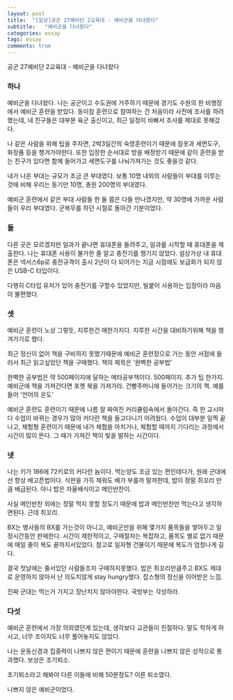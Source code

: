 ```yaml
---
layout: post
title:  "[일상]공군 27예비단 2교육대 - 예비군을 다녀왔다"
subtitle:   "예비군을 다녀왔다"
categories: essay
tags: essay
comments: true
---
```


공군 27예비단 2교육대 - 예비군을 다녀왔다

### 하나

예비군을 다녀왔다. 나는 공군이고 수도권에 거주하기 때문에 경기도 수원의 한 비행장에서 예비군 훈련을 받았다. 동미참 훈련으로 참여하는 건 처음이라 사전에 조사를 하려했는데, 내 친구들은 대부분 육군 출신이고, 최근 일정이 바빠서 조사를 제대로 못해갔다.

나 같은 사람을 위해 팁을 주자면, 2박3일간의 숙영훈련이기 때문에 잠옷과 세면도구, 화장품 등을 챙겨가야한다. 또한 입장한 순서대로 방을 배정받기 때문에 같이 훈련을 받는 친구가 있다면 함께 들어가고 세면도구를 나눠가져가는 것도 좋을것 같다.

내가 나온 부대는 규모가 조금 큰 부대였다. 보통 10명 내외의 사람들이 부대를 이루는 것에 비해 우리는 동기만 10명, 총원 200명의 부대였다.

예비군 훈련에서 같은 부대 사람들 한 둘 쯤은 다들 만나겠지만, 약 30명에 가까운 사람들이 우리 부대였다. 군복무를 하던 시절로 돌아간 기분이었다.

### 둘

다른 곳은 모르겠지만 일과가 끝나면 휴대폰을 돌려주고, 일과를 시작할 때 휴대폰을 제출한다. 나는 휴대폰 사용이 불가한 줄 알고 충전기를 챙기지 않았다. 설상가상 내 휴대폰은 넥서스6p로 충전규격이 출시 2년이 다 되어가는 지금 시점에도 보급화가 되지 않은 USB-C 타입이다.

다행히 C타입 유저가 있어 충전기를 구할수 있었지만, 빌붙어 사용하는 입장이라 마음이 불편했다.

### 셋

예비군 훈련이 노상 그렇듯, 지루한건 매한가지다. 지루한 시간을 대비하기위해 책을 챙겨가기로 했다.

최근 정신이 없어 책을 구비하지 못했기때문에 예비군 훈련장으로 가는 동안 서점에 들러서 최근 읽고싶었던 책을 구매했다. 책의 제목은 '완벽한 공부법'

완벽한 공부법은 약 500페이지에 달하는 메타공부책이다. 500페이지. 추가 팁 한가지. 예비군에 책을 가져간다면 포켓 북을 가져가라. 건빵주머니에 들어가는 크기의 책. 예를 들어 '언어의 온도'

예비군 훈련도 훈련이기 때문에 나름 잘 짜여진 커리큘럼속에서 돌아간다. 즉 한 교시마다 수업이 바뀌는 경우가 많아 커다란 책을 들고다니기 어려웠다. 수업이 대부분 일찍 끝나고, 체험형 훈련이기 때문에 내가 체험을 마치거나, 체험할 때까지 기다리는 과정에서 시간이 많이 뜬다. 그 때가 가져간 책이 빛을 발하는 시간이다.

<script async src="//pagead2.googlesyndication.com/pagead/js/adsbygoogle.js"></script>
<ins class="adsbygoogle"
     style="display:block; text-align:center;"
     data-ad-format="fluid"
     data-ad-layout="in-article"
     data-ad-client="ca-pub-3014668630648493"
     data-ad-slot="7229973781"></ins>
<script>
     (adsbygoogle = window.adsbygoogle || []).push({});
</script>

### 넷

나는 키가 186에 72키로의 커다란 놈이다. 먹는양도 조금 있는 편인데다가, 원래 군대에선 항상 배고픈법이다. 식판을 가득 채워도 배가 부를까 말까한데, 밥이 정말 쥐꼬리 만큼 배급된다. 아니 밥은 자율배식이고 메인반찬이.

사실 메인반찬 외에는 정말 먹지 못할 정도기 때문에 밥과 메인반찬만 먹는다고 생각하면된다. 근데 쥐꼬리.

BX는 병사들의 BX를 가는것이 아니고, 예비군만을 위해 몇가지 품목들을 쌓아두고 일정시간동안 판매한다. 시간이 제한적이고, 구매절차는 복잡하고, 품목도 별로 없기 때문에 매일 줄이 복도 끝까지서있었다. 참고로 일자형 건물이기 때문에 복도가 엄청나게 길다.

결국 첫날에는 줄서있던 사람들조차 구매하지못했다. 밥은 쥐꼬리만큼주고 BX도 제대로 운영하지 않아서 난 의도치않게 stay hungry했다. 잡스형의 정신을 이어받은 느낌.

진짜 군대는 먹는거 가지고 장난치지 않아야한다. 국방부는 각성하라.

### 다섯

예비군 훈련에서 가장 의외였던게 있는데, 생각보다 교관들이 친절하다. 말도 착하게 하시고, 너무 조이지도 너무 풀어놓지도 않았다.

나는 운동신경과 집중력이 나쁘지 않은 편이기 때문에 훈련을 나쁘지 않은 성적으로 통과했다. 보상은 조기퇴소.

조기퇴소라고 해봐야 다른 이들에 비해 50분정도? 이른 퇴소였다.

나쁘지 않은 예비군이었다.
